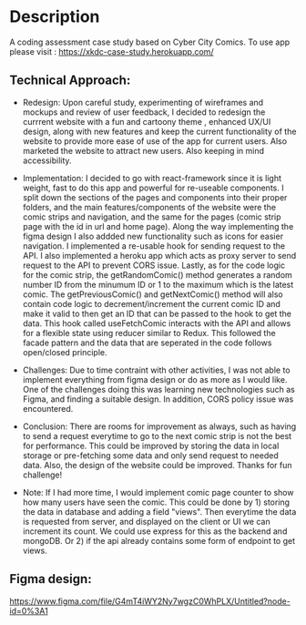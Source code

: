 # Description

A coding assessment case study based on Cyber City Comics. To use app please visit : https://xkdc-case-study.herokuapp.com/ 

## Technical Approach:

- Redesign: Upon careful study, experimenting of wireframes and mockups and review of user feedback, I decided to redesign the currrent website
  with a fun and cartoony theme , enhanced UX/UI design, along with new features and keep the current functionality of the website
  to provide more ease of use of the app for current users. Also marketed the website to attract new users. Also keeping in mind accessibility.
- Implementation: I decided to go with react-framework since it is light weight, fast to do this app and powerful for
  re-useable components. I split down the sections of the pages and components into their proper folders, and the main features/components of the website were the comic strips and navigation, and the same for the pages (comic strip page with the id in url and home page).
  Along the way implementing the figma design I also addded new functionality such as icons for easier navigation.
  I implemented a re-usable hook for sending request to the API. I also implemented a heroku app which acts as proxy server to send request to the API to prevent CORS issue. Lastly, as for the code logic for the comic strip, the getRandomComic() method generates a random number ID from the minumum ID or 1 to the maximum
  which is the latest comic. The getPreviousComic() and getNextComic() method will also contain code logic to decrement/increment the current comic ID and make it valid to then get an ID that can be passed to the hook to get the data. This hook called useFetchComic interacts with the API and allows for a flexible state using reducer  similar to Redux. This followed the facade pattern and the data that are seperated in the code follows open/closed principle.

- Challenges: Due to time contraint with other activities, I was not able to implement everything from figma design or do as more as I would like.
  One of the challenges doing this was learning new technologies such as Figma, and finding a suitable design. In addition, CORS policy issue was encountered.
- Conclusion: There are rooms for improvement as always, such as having to send a request everytime to go to the next comic strip is not the best for performance. This could be improved by storing the data in local storage or pre-fetching some data and only send request to needed data.
  Also, the design of the website could be improved. Thanks for fun challenge!
- Note: If I had more time, I would implement comic page counter to show how many users have seen the comic. This could be done
  by 1) storing the data in database and adding a field "views". Then everytime the data is requested from server, and displayed on the client
  or UI we can increment its count. We could use express for this as the backend and mongoDB. Or 2) if the api already contains some form of endpoint to get views.
  
 ## Figma design:
 https://www.figma.com/file/G4mT4iWY2Ny7wgzC0WhPLX/Untitled?node-id=0%3A1
  
  
